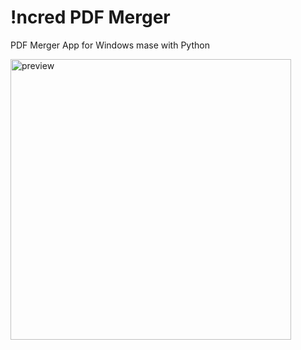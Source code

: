 # !ncred PDF Merger
PDF Merger App for Windows mase with Python

<img width="449" alt="preview" src="https://user-images.githubusercontent.com/33928427/213358569-76d63bef-6e89-4f4c-a80d-a3eda9e531f0.png">

